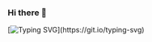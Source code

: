 ### Hi there 👋 

[![Typing SVG](https://readme-typing-svg.demolab.com?font=Fira+Code&pause=1000&color=FF6D00&width=435&lines=Hi+there+%F0%9F%91%8B+++I'm+Gyuri+Kim.)](https://git.io/typing-svg)

<!--
**gyulls2/gyulls2** is a ✨ _special_ ✨ repository because its `README.md` (this file) appears on your GitHub profile.

Here are some ideas to get you started:

- 🔭 I’m currently working on ...
- 🌱 I’m currently learning ...
- 👯 I’m looking to collaborate on ...
- 🤔 I’m looking for help with ...
- 💬 Ask me about ...
- 📫 How to reach me: ...
- 😄 Pronouns: ...
- ⚡ Fun fact: ...
-->
